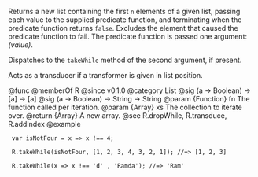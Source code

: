 Returns a new list containing the first `n` elements of a given list,
passing each value to the supplied predicate function, and terminating when
the predicate function returns `false`. Excludes the element that caused the
predicate function to fail. The predicate function is passed one argument:
*(value)*.

Dispatches to the `takeWhile` method of the second argument, if present.

Acts as a transducer if a transformer is given in list position.

@func
@memberOf R
@since v0.1.0
@category List
@sig (a -> Boolean) -> [a] -> [a]
@sig (a -> Boolean) -> String -> String
@param {Function} fn The function called per iteration.
@param {Array} xs The collection to iterate over.
@return {Array} A new array.
@see R.dropWhile, R.transduce, R.addIndex
@example

     var isNotFour = x => x !== 4;

     R.takeWhile(isNotFour, [1, 2, 3, 4, 3, 2, 1]); //=> [1, 2, 3]

     R.takeWhile(x => x !== 'd' , 'Ramda'); //=> 'Ram'
